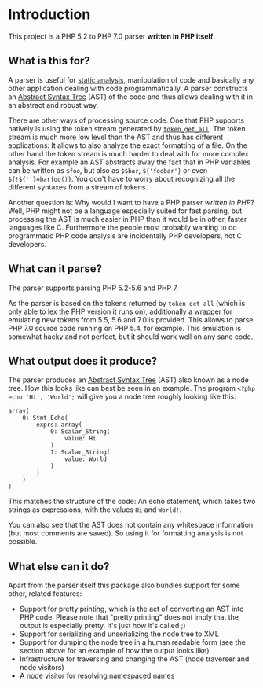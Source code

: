 # Introduction

This project is a PHP 5.2 to PHP 7.0 parser **written in PHP itself**.

## What is this for?

A parser is useful for [static analysis][0], manipulation of code and basically
any other application dealing with code programmatically. A parser constructs an
[Abstract Syntax Tree][1] (AST) of the code and thus allows dealing with it in
an abstract and robust way.

There are other ways of processing source code. One that PHP supports natively
is using the token stream generated by [`token_get_all`][2]. The token stream is
much more low level than the AST and thus has different applications: It allows
to also analyze the exact formatting of a file. On the other hand the token
stream is much harder to deal with for more complex analysis. For example an AST
abstracts away the fact that in PHP variables can be written as `$foo`, but also
as `$$bar`, `${'foobar'}` or even `${!${''}=barfoo()}`. You don't have to worry
about recognizing all the different syntaxes from a stream of tokens.

Another question is: Why would I want to have a PHP parser _written in PHP_?
Well, PHP might not be a language especially suited for fast parsing, but
processing the AST is much easier in PHP than it would be in other, faster
languages like C. Furthermore the people most probably wanting to do
programmatic PHP code analysis are incidentally PHP developers, not C
developers.

## What can it parse?

The parser supports parsing PHP 5.2-5.6 and PHP 7.

As the parser is based on the tokens returned by `token_get_all` (which is only
able to lex the PHP version it runs on), additionally a wrapper for emulating
new tokens from 5.5, 5.6 and 7.0 is provided. This allows to parse PHP 7.0
source code running on PHP 5.4, for example. This emulation is somewhat hacky
and not perfect, but it should work well on any sane code.

## What output does it produce?

The parser produces an [Abstract Syntax Tree][1] (AST) also known as a node
tree. How this looks like can best be seen in an example. The program
`<?php echo 'Hi', 'World';` will give you a node tree roughly looking like this:

```
array(
    0: Stmt_Echo(
        exprs: array(
            0: Scalar_String(
                value: Hi
            )
            1: Scalar_String(
                value: World
            )
        )
    )
)
```

This matches the structure of the code: An echo statement, which takes two
strings as expressions, with the values `Hi` and `World!`.

You can also see that the AST does not contain any whitespace information (but
most comments are saved). So using it for formatting analysis is not possible.

## What else can it do?

Apart from the parser itself this package also bundles support for some other,
related features:

- Support for pretty printing, which is the act of converting an AST into PHP
  code. Please note that "pretty printing" does not imply that the output is
  especially pretty. It's just how it's called ;)
- Support for serializing and unserializing the node tree to XML
- Support for dumping the node tree in a human readable form (see the section
  above for an example of how the output looks like)
- Infrastructure for traversing and changing the AST (node traverser and node
  visitors)
- A node visitor for resolving namespaced names

[0]: http://en.wikipedia.org/wiki/Static_program_analysis
[1]: http://en.wikipedia.org/wiki/Abstract_syntax_tree
[2]: http://php.net/token_get_all
